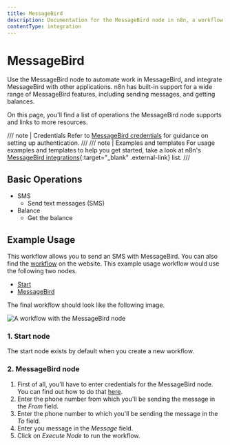 ```yaml
---
title: MessageBird
description: Documentation for the MessageBird node in n8n, a workflow automation platform. Includes details of operations and configuration, and links to examples and credentials information.
contentType: integration
---
```


# MessageBird

Use the MessageBird node to automate work in MessageBird, and integrate MessageBird with other applications. n8n has built-in support for a wide range of MessageBird features, including sending messages, and getting balances. 

On this page, you'll find a list of operations the MessageBird node supports and links to more resources.

/// note | Credentials
Refer to [MessageBird credentials](/integrations/builtin/credentials/messagebird/) for guidance on setting up authentication. 
///
/// note | Examples and templates
For usage examples and templates to help you get started, take a look at n8n's [MessageBird integrations](https://n8n.io/integrations/messagebird/){:target="_blank" .external-link} list.
///

## Basic Operations

* SMS
    * Send text messages (SMS)
* Balance
    * Get the balance

## Example Usage

This workflow allows you to send an SMS with MessageBird. You can also find the [workflow](https://n8n.io/workflows/455) on the website. This example usage workflow would use the following two nodes.
- [Start](/integrations/builtin/core-nodes/n8n-nodes-base.start/)
- [MessageBird]()

The final workflow should look like the following image.

![A workflow with the MessageBird node](/_images/integrations/builtin/app-nodes/messagebird/workflow.png)

### 1. Start node

The start node exists by default when you create a new workflow.

### 2. MessageBird node

1. First of all, you'll have to enter credentials for the MessageBird node. You can find out how to do that [here](/integrations/builtin/credentials/messagebird/).
2. Enter the phone number from which you'll be sending the message in the *From* field.
3. Enter the phone number to which you'll be sending the message in the *To* field.
4. Enter you message in the *Message* field.
5. Click on *Execute Node* to run the workflow.

